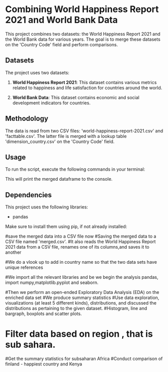
 # Combining World Happiness Report 2021 and World Bank Data

This project combines two datasets: the World Happiness Report 2021 and the World Bank data for various years. The goal is to merge these datasets on the 'Country Code' field and perform comparisons.

## Datasets

The project uses two datasets:

1. **World Happiness Report 2021**: This dataset contains various metrics related to happiness and life satisfaction for countries around the world.

2. **World Bank Data**: This dataset contains economic and social development indicators for countries.

## Methodology

The data is read from two CSV files: 'world-happiness-report-2021.csv' and 'facttable.csv'. The latter file is merged with a lookup table 'dimension_country.csv' on the 'Country Code' field.

## Usage
To run the script, execute the following commands in your terminal:

This will print the merged dataframe to the console.

## Dependencies

This project uses the following libraries:

- pandas

Make sure to install them using pip, if not already installed:

#save the merged data into a CSV file now
#Saving the merged data to a CSV file named 'merged.csv'. 
#It also reads the World Happiness Report 2021 data from a CSV file, renames one of its columns,and saves it to another

#We do a vlook up to add in country name so that the two data sets have unique references

#We import all the relevant libraries and be we begin the analysis
pandas, import numpy,matplotlib.pyplot  and seaborn.

#Then we perform an open-ended Exploratory Data Analysis (EDA) on the enriched data set
#We produce summary statistics
#Use data exploration, visualizations (at least 5 different kinds), distributions, and discussed the distributions as pertaining to the given dataset.
#Histogram, line and bargraph, boxplots and scatter plots.

# Filter data based on region , that is sub sahara.
#Get the summary statistics for subsaharan Africa
#Conduct comparison of finland - happiest country and Kenya 



